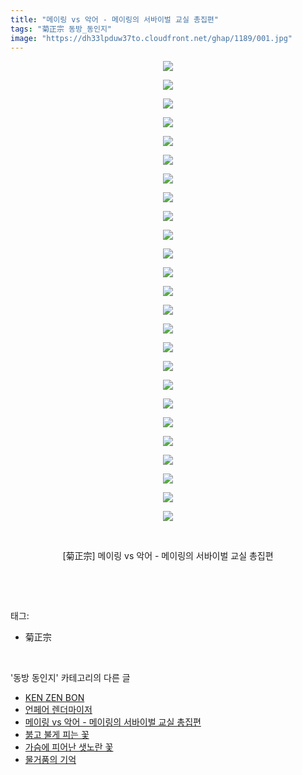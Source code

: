 ```yaml
---
title: "메이링 vs 악어 - 메이링의 서바이벌 교실 총집편"
tags: "菊正宗 동방_동인지"
image: "https://dh33lpduw37to.cloudfront.net/ghap/1189/001.jpg"
---
```

<div class="article">
<p style="text-align: center; clear: none; float: none;"><img src="{{ site.imgserver2 }}/ghap/1189/001.jpg"/></p>
<p style="text-align: center; clear: none; float: none;"><img src="{{ site.imgserver2 }}/ghap/1189/002.jpg"/></p>
<p style="text-align: center; clear: none; float: none;"><img src="{{ site.imgserver2 }}/ghap/1189/003.jpg"/></p>
<p style="text-align: center; clear: none; float: none;"><img src="{{ site.imgserver2 }}/ghap/1189/004.jpg"/></p>
<p style="text-align: center; clear: none; float: none;"><img src="{{ site.imgserver2 }}/ghap/1189/005.jpg"/></p>
<p style="text-align: center; clear: none; float: none;"><img src="{{ site.imgserver2 }}/ghap/1189/006.jpg"/></p>
<p style="text-align: center; clear: none; float: none;"><img src="{{ site.imgserver2 }}/ghap/1189/007.jpg"/></p>
<p style="text-align: center; clear: none; float: none;"><img src="{{ site.imgserver2 }}/ghap/1189/008.jpg"/></p>
<p style="text-align: center; clear: none; float: none;"><img src="{{ site.imgserver2 }}/ghap/1189/009.jpg"/></p>
<p style="text-align: center; clear: none; float: none;"><img src="{{ site.imgserver2 }}/ghap/1189/010.jpg"/></p>
<p style="text-align: center; clear: none; float: none;"><img src="{{ site.imgserver2 }}/ghap/1189/011.jpg"/></p>
<p style="text-align: center; clear: none; float: none;"><img src="{{ site.imgserver2 }}/ghap/1189/012.jpg"/></p>
<p style="text-align: center; clear: none; float: none;"><img src="{{ site.imgserver2 }}/ghap/1189/013.jpg"/></p>
<p style="text-align: center; clear: none; float: none;"><img src="{{ site.imgserver2 }}/ghap/1189/014.jpg"/></p>
<p style="text-align: center; clear: none; float: none;"><img src="{{ site.imgserver2 }}/ghap/1189/015.jpg"/></p>
<p style="text-align: center; clear: none; float: none;"><img src="{{ site.imgserver2 }}/ghap/1189/016.jpg"/></p>
<p style="text-align: center; clear: none; float: none;"><img src="{{ site.imgserver2 }}/ghap/1189/017.jpg"/></p>
<p style="text-align: center; clear: none; float: none;"><img src="{{ site.imgserver2 }}/ghap/1189/018.jpg"/></p>
<p style="text-align: center; clear: none; float: none;"><img src="{{ site.imgserver2 }}/ghap/1189/019.jpg"/></p>
<p style="text-align: center; clear: none; float: none;"><img src="{{ site.imgserver2 }}/ghap/1189/020.jpg"/></p>
<p style="text-align: center; clear: none; float: none;"><img src="{{ site.imgserver2 }}/ghap/1189/021.jpg"/></p>
<p style="text-align: center; clear: none; float: none;"><img src="{{ site.imgserver2 }}/ghap/1189/022.jpg"/></p>
<p style="text-align: center; clear: none; float: none;"><img src="{{ site.imgserver2 }}/ghap/1189/023.jpg"/></p>
<p style="text-align: center; clear: none; float: none;"><img src="{{ site.imgserver2 }}/ghap/1189/024.jpg"/></p>
<p style="text-align: center; clear: none; float: none;"><img src="{{ site.imgserver2 }}/ghap/1189/025.jpg"/></p>
<p style="text-align: center; clear: none; float: none;"><br/></p>
<p style="text-align: center; clear: none; float: none;">[菊正宗] 메이링 vs 악어 - 메이링의 서바이벌 교실 총집편</p>
<p><br/></p>
</div><br/>
<div class="tagTrail">
<p>태그: </p>
<ul>
<li>菊正宗</li>
</ul>
</div><br/>
<div class="another">
<p>'동방 동인지' 카테고리의 다른 글</p>
<ul>
<li><a href="/ghap_1192">KEN ZEN BON</a></li>
<li><a href="/ghap_1190">언페어 렌더마이저</a></li>
<li><a href="/ghap_1189">메이링 vs 악어 - 메이링의 서바이벌 교실 총집편</a></li>
<li><a href="/ghap_1188">붉고 불게 피는 꽃</a></li>
<li><a href="/ghap_1187">가슴에 피어난 샛노란 꽃</a></li>
<li><a href="/ghap_1186">물거품의 기억</a></li>
</ul>
</div><br/>
<div class="cb_module cb_fluid">
<div class="cb_wrt cb_profile">
</div><!-- commentList close -->
</div><br/>
